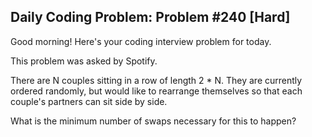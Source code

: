 ## Daily Coding Problem: Problem #240 [Hard]

Good morning! Here's your coding interview problem for today.

This problem was asked by Spotify.

There are N couples sitting in a row of length 2 * N. They are currently ordered randomly, but would like to rearrange themselves so that each couple's partners can sit side by side.

What is the minimum number of swaps necessary for this to happen?
